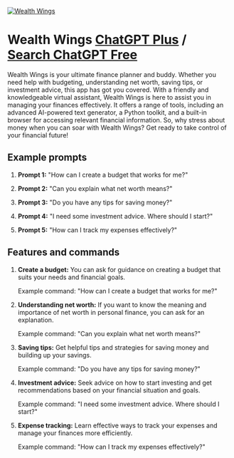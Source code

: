 
[![Wealth Wings](https://files.oaiusercontent.com/file-THWNtKZgtu1IrBxXQBd8ri3z?se=2123-10-16T20%3A16%3A21Z&sp=r&sv=2021-08-06&sr=b&rscc=max-age%3D31536000%2C%20immutable&rscd=attachment%3B%20filename%3Dc1d8d98e-dc96-41d0-8d49-0e4ffd61f0c8.png&sig=MXqWctA6hJ5iaXDO3GJufVBKoJ39ijnfNfafiZzwC3o%3D)](https://chat.openai.com/g/g-OcrqzeFe8-wealth-wings)

# Wealth Wings [ChatGPT Plus](https://chat.openai.com/g/g-OcrqzeFe8-wealth-wings) / [Search ChatGPT Free](https://gptcall.net/index.html#/?search=Wealth%20Wings)

Wealth Wings is your ultimate finance planner and buddy. Whether you need help with budgeting, understanding net worth, saving tips, or investment advice, this app has got you covered. With a friendly and knowledgeable virtual assistant, Wealth Wings is here to assist you in managing your finances effectively. It offers a range of tools, including an advanced AI-powered text generator, a Python toolkit, and a built-in browser for accessing relevant financial information. So, why stress about money when you can soar with Wealth Wings? Get ready to take control of your financial future!

## Example prompts

1. **Prompt 1:** "How can I create a budget that works for me?"

2. **Prompt 2:** "Can you explain what net worth means?"

3. **Prompt 3:** "Do you have any tips for saving money?"

4. **Prompt 4:** "I need some investment advice. Where should I start?"

5. **Prompt 5:** "How can I track my expenses effectively?"

## Features and commands

1. **Create a budget:** You can ask for guidance on creating a budget that suits your needs and financial goals.

   Example command: "How can I create a budget that works for me?"

2. **Understanding net worth:** If you want to know the meaning and importance of net worth in personal finance, you can ask for an explanation.

   Example command: "Can you explain what net worth means?"

3. **Saving tips:** Get helpful tips and strategies for saving money and building up your savings.

   Example command: "Do you have any tips for saving money?"

4. **Investment advice:** Seek advice on how to start investing and get recommendations based on your financial situation and goals.

   Example command: "I need some investment advice. Where should I start?"

5. **Expense tracking:** Learn effective ways to track your expenses and manage your finances more efficiently.

   Example command: "How can I track my expenses effectively?"


